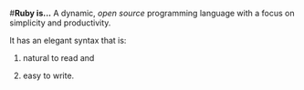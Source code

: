 #**Ruby is...**
A dynamic, *open source* programming language with a focus on simplicity and productivity. 

It has an elegant syntax that is: 

1. natural to read and 

2. easy to write.
		
		
		